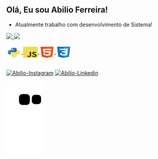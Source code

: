 ## Olá, Eu sou Abilio Ferreira!

- Atualmente trabalho com desenvolvimento de Sistema!

<div>
    <a href="https://github.com/abilioferreira"
    <img height="180" src="https://github-readme-stats.vercel.app/api?username=abilioferreira&show_icons=true&theme=dracula&include_all_commits=true&count_private-true"/>
    <img height="180" src="https://github-readme-stats.vercel.app/api?username=abilioferreira&show_icons=true&theme=dracula"/>
    <img height="180" src="https://github-readme-stats.vercel.app/api/top-langs/?username=abilioferreira&layout=compact&theme=dracula"/>
</div>

<div style="display: inline_block"><br>
    <img align="center" alt="Abilio-Python" height="30" width="40" src="https://raw.githubusercontent.com/devicons/devicon/master/icons/python/python-original.svg">
    <img align="center" alt="Abilio-Python" height="30" width="40" src="https://raw.githubusercontent.com/devicons/devicon/master/icons/javascript/javascript-original.svg">
    <img align="center" alt="Abilio-Python" height="30" width="40" src="https://raw.githubusercontent.com/devicons/devicon/master/icons/html5/html5-original.svg">
    <img align="center" alt="Abilio-Python" height="30" width="40" src="https://raw.githubusercontent.com/devicons/devicon/master/icons/css3/css3-original.svg">
    
</div>

##

<div>
    <a href="https://www.instagram.com/fe_abilio/" target="_blank">
        <img align="center" alt="Abilio-Instagram" src="https://img.shields.io/badge/Instagram-E4405F?style=for-the-badge&logo=instagram&logoColor=white" target="_blank"></a>
        <a href="https://www.linkedin.com/in/abílio-neto-07b128227/" target="_blank">
        <img align="center" alt="Abilio-Linkedin" src="https://img.shields.io/badge/LinkedIn-0077B5?style=for-the-badge&logo=linkedin&logoColor=white" target="_blank">
</div>
   
![snake gif](https://github.com/abilioferreira/abilioferreira/blob/output/github-contribution-grid-snake.svg) 
    
